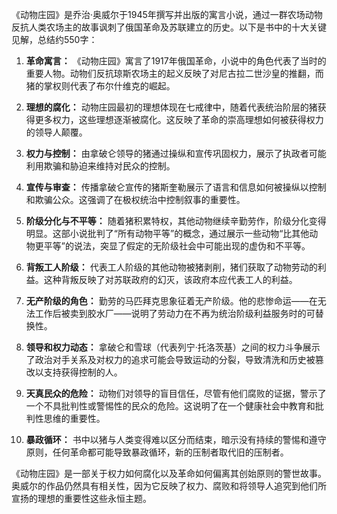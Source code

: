 《动物庄园》是乔治·奥威尔于1945年撰写并出版的寓言小说，通过一群农场动物反抗人类农场主的故事讽刺了俄国革命及苏联建立的历史。以下是书中的十大关键见解，总结约550字：

1. **革命寓言：** 《动物庄园》寓言了1917年俄国革命，小说中的角色代表了当时的重要人物。动物们反抗琼斯农场主的起义反映了对尼古拉二世沙皇的推翻，而猪的掌权则代表了布尔什维克的崛起。

2. **理想的腐化：** 动物庄园最初的理想体现在七戒律中，随着代表统治阶层的猪获得更多权力，这些理想逐渐被腐化。这反映了革命的崇高理想如何被获得权力的领导人颠覆。

3. **权力与控制：** 由拿破仑领导的猪通过操纵和宣传巩固权力，展示了执政者可能利用欺骗和胁迫来维持对民众的控制。

4. **宣传与审查：** 传播拿破仑宣传的猪斯奎勒展示了语言和信息如何被操纵以控制和欺骗公众。这强调了在极权统治中控制叙事的重要性。

5. **阶级分化与不平等：** 随着猪积累特权，其他动物继续辛勤劳作，阶级分化变得明显。这部小说批判了“所有动物平等”的概念，通过展示一些动物“比其他动物更平等”的说法，突显了假定的无阶级社会中可能出现的虚伪和不平等。

6. **背叛工人阶级：** 代表工人阶级的其他动物被猪剥削，猪们获取了动物劳动的利益。这种背叛反映了对苏联政府的幻灭，该政府本应代表工人的利益。

7. **无产阶级的角色：** 勤劳的马匹拜克思象征着无产阶级。他的悲惨命运——在无法工作后被卖到胶水厂——说明了劳动力在不再为统治阶级利益服务时的可替换性。

8. **领导和权力动态：** 拿破仑和雪球（代表列宁·托洛茨基）之间的权力斗争展示了政治对手关系及对权力的追求可能会导致运动的分裂，导致清洗和历史被篡改以支持获得控制的人。

9. **天真民众的危险：** 动物们对领导的盲目信任，尽管有他们腐败的证据，警示了一个不具批判性或警惕性的民众的危险。这说明了在一个健康社会中教育和批判性思维的重要性。

10. **暴政循环：** 书中以猪与人类变得难以区分而结束，暗示没有持续的警惕和遵守原则，任何革命都可能导致暴政循环，新的压制者取代旧的压制者。

《动物庄园》是一部关于权力如何腐化以及革命如何偏离其创始原则的警世故事。奥威尔的作品仍然具有相关性，因为它反映了权力、腐败和将领导人追究到他们所宣扬的理想的重要性这些永恒主题。